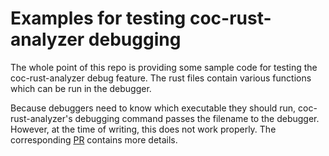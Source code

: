 # Examples for testing coc-rust-analyzer debugging

The whole point of this repo is providing some sample code for testing
the coc-rust-analyzer debug feature. The rust files contain various
functions which can be run in the debugger.

Because debuggers need to know which executable they should run,
coc-rust-analyzer's debugging command passes the filename to the debugger.
However, at the time of writing, this does not work properly.
The corresponding [PR](https://github.com/fannheyward/coc-rust-analyzer/pull/1055)
contains more details.
